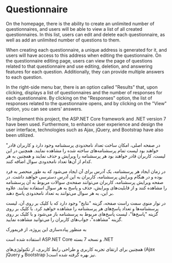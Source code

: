 # Questionnaire
On the homepage, there is the ability to create an unlimited number of questionnaires, and users will be able to view a list of all created questionnaires. In this list, users can edit and delete each questionnaire, as well as add an unlimited number of questions to them.

When creating each questionnaire, a unique address is generated for it, and users will have access to this address when editing the questionnaire. On the questionnaire editing page, users can view the page of questions related to that questionnaire and use editing, deletion, and answering features for each question. Additionally, they can provide multiple answers to each question.

In the right-side menu bar, there is an option called "Results" that, upon clicking, displays a list of questionnaires and the number of responses for each questionnaire. By clicking on the "Responses" option, the list of responses related to the questionnaire opens, and by clicking on the "View" option, you can see users' answers.

To implement this project, the ASP.NET Core framework and .NET version 7 have been used. Furthermore, to enhance user experience and design the user interface, technologies such as Ajax, jQuery, and Bootstrap have also been utilized.




"در صفحه اصلی، امکان ساخت تعداد نامحدودی پرسشنامه وجود دارد و کاربران قادر خواهند بود لیست تمام پرسشنامه‌های ساخته شده را مشاهده نمایند. همچنین در این لیست، کاربران قادر خواهند بود هر پرسشنامه را ویرایش و حذف نمایند و همچنین به هر کدام از آن‌ها تعداد نامحدودی سوال اضافه کنند.

در زمان ایجاد هر پرسشنامه، یک آدرس برای آن ایجاد می‌شود که به طور منحصر به فرد بوده و در هنگام ویرایش پرسشنامه، کاربران به این آدرس دسترسی خواهند داشت. در صفحه ویرایش پرسشنامه، کاربران می‌توانند صفحه‌ی سوالات مربوط به آن پرسشنامه را مشاهده کنند و از قابلیت‌های ویرایش، حذف و پاسخ به هر سوال استفاده نمایند. علاوه بر این، به هر سوال می‌توانند به تعداد نامحدودی پاسخ دهند.

در نوار منوی سمت راست صفحه، گزینه "نتایج" وجود دارد که با کلیک بر روی آن، لیست پرسشنامه‌ها و تعداد پاسخ‌های هر پرسشنامه را مشاهده خواهید کرد. با کلیک بر روی گزینه "پاسخ‌ها"، لیست پاسخ‌های مربوط به پرسشنامه باز می‌شود و با کلیک بر روی گزینه "مشاهده"، جواب‌های کاربران را می‌توانید مشاهده نمایید.

به منظور پیاده‌سازی این پروژه، از فریمورک

استفاده شده است ASP.NET Core و نسخه 7 بسته .NET

همچنین برای ارتقای تجربه کاربری و طراحی رابط کاربری، از تکنولوژی‌های (Ajax jQuery و Bootstrap )نیز بهره گرفته شده است.
